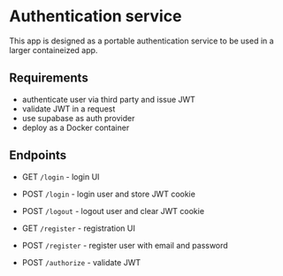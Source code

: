 # Authentication service

This app is designed as a portable authentication service to be used in a larger
containeized app.

## Requirements

- authenticate user via third party and issue JWT
- validate JWT in a request
- use supabase as auth provider
- deploy as a Docker container

## Endpoints

- GET `/login` - login UI

- POST `/login` - login user and store JWT cookie

- POST `/logout` - logout user and clear JWT cookie

- GET `/register` - registration UI

- POST `/register` - register user with email and password

- POST `/authorize` - validate JWT
